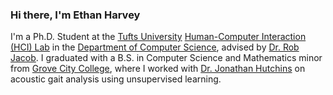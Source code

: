 ### Hi there, I'm Ethan Harvey
I'm a Ph.D. Student at the [Tufts University](https://www.tufts.edu/) [Human-Computer Interaction (HCI) Lab](https://www.hci.cs.tufts.edu/) in the [Department of Computer Science](https://engineering.tufts.edu/cs/), advised by [Dr. Rob Jacob](https://www.cs.tufts.edu/~jacob/). I graduated with a B.S. in Computer Science and Mathematics minor from [Grove City College](https://www.gcc.edu/), where I worked with [Dr. Jonathan Hutchins](https://www.gcc.edu/Home/Academics/Faculty-Directory/Faculty-Detail/jonathan-o-hutchins) on acoustic gait analysis using unsupervised learning.

<!---
ethanharvey98/ethanharvey98 is a ✨ special ✨ repository because its `README.md` (this file) appears on your GitHub profile.
You can click the Preview link to take a look at your changes.
--->
